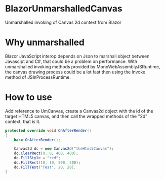 # BlazorUnmarshalledCanvas
Unmarshalled invoking of Canvas 2d context from Blazor

# Why unmarshalled
Blazor JavaScript interop depends on Json to marshall object between Javascipt and C#, that could be a problem on performance. With unmarshalled invoking methods provided by MonoWebAssemblyJSRuntime, the canvas drawing process could be a lot fast then using the Invoke method of JSInProcessRuntime.

# How to use
Add reference to UmCanvas, create a Canvas2d object with the id of the target HTML5 canvas, and then call the wrapped methods of the "2d" context, that is it.

```csharp
protected override void OnAfterRender()
{
    base.OnAfterRender();

    Canvas2d dc = new Canvas2d("theHtml5Canvas");
    dc.ClearRect(0, 0, 400, 400);
    dc.FillStyle = "red";
    dc.FillRect(10, 10, 200, 200);
    dc.FillText("Test", 20, 20);
}
```
